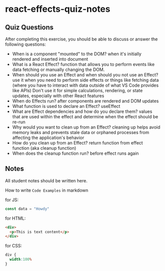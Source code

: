 # react-effects-quiz-notes

## Quiz Questions

After completing this exercise, you should be able to discuss or answer the following questions:

- When is a component "mounted" to the DOM?
when it's initially rendered and inserted into document
- What is a React Effect?
function that allows you to perform events like data fetching or manually changing the DOM.
- When should you use an Effect and when should you not use an Effect?
use it when you need to perform side effects or things like fetching data (where you have to interact with data outside of what VS Code provides like APIs)
Don't use it for simple calculations, rendering, or state updates, especially with other React features
- When do Effects run?
after components are rendered and DOM updates
- What function is used to declare an Effect?
useEffect
- What are Effect dependencies and how do you declare them?
values that are used within the effect and determine when the effect should be re-run
- Why would you want to clean up from an Effect?
cleaning up helps avoid memory leaks and prevents stale data or orphaned processes from affecting the application's behavior
- How do you clean up from an Effect?
return function from effect function (aka cleanup function)
- When does the cleanup function run?
before effect runs again

## Notes

All student notes should be written here.


How to write `Code Examples` in markdown

for JS:
```javascript
const data = "Howdy"
```

for HTML:
```html
<div>
  <p>This is text content</p>
</div>
```

for CSS:
```css
div {
  width:100%
}
```
